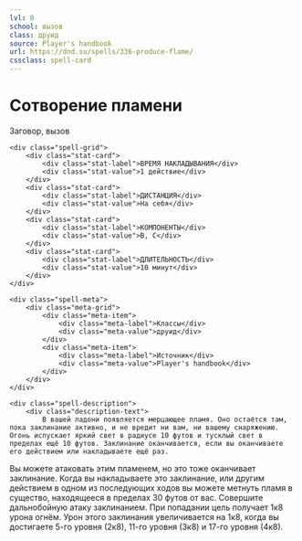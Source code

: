 ```yaml
---
lvl: 0
school: вызов
class: друид
source: Player's handbook
url: https://dnd.su/spells/336-produce-flame/
cssclass: spell-card
---
```


<div class="spell-container">
    <div class="spell-header">
        <h1 class="spell-name">Сотворение пламени</h1>
        <div class="spell-level">Заговор, вызов</div>
    </div>
    
    <div class="spell-grid">
        <div class="stat-card">
            <div class="stat-label">ВРЕМЯ НАКЛАДЫВАНИЯ</div>
            <div class="stat-value">1 действие</div>
        </div>
        <div class="stat-card">
            <div class="stat-label">ДИСТАНЦИЯ</div>
            <div class="stat-value">На себя</div>
        </div>
        <div class="stat-card">
            <div class="stat-label">КОМПОНЕНТЫ</div>
            <div class="stat-value">В, С</div>
        </div>
        <div class="stat-card">
            <div class="stat-label">ДЛИТЕЛЬНОСТЬ</div>
            <div class="stat-value">10 минут</div>
        </div>
    </div>
    
    <div class="spell-meta">
        <div class="meta-grid">
            <div class="meta-item">
                <div class="meta-label">Классы</div>
                <div class="meta-value">друид</div>
            </div>
            <div class="meta-item">
                <div class="meta-label">Источник</div>
                <div class="meta-value">Player's handbook</div>
            </div>
        </div>
    </div>
    
    <div class="spell-description">
        <div class="description-text">
            В вашей ладони появляется мерцающее пламя. Оно остаётся там, пока заклинание активно, и не вредит ни вам, ни вашему снаряжению. Огонь испускает яркий свет в радиусе 10 футов и тусклый свет в пределах ещё 10 футов. Заклинание оканчивается, если вы оканчиваете его действием или накладываете ещё раз.
Вы можете атаковать этим пламенем, но это тоже оканчивает заклинание. Когда вы накладываете это заклинание, или другим действием в одном из последующих ходов вы можете метнуть пламя в существо, находящееся в пределах 30 футов от вас. Совершите дальнобойную атаку заклинанием. При попадании цель получает 1к8 урона огнём.
Урон этого заклинания увеличивается на 1к8, когда вы достигаете 5-го уровня (2к8), 11-го уровня (3к8) и 17-го уровня (4к8).
        </div>
    </div>
</div>